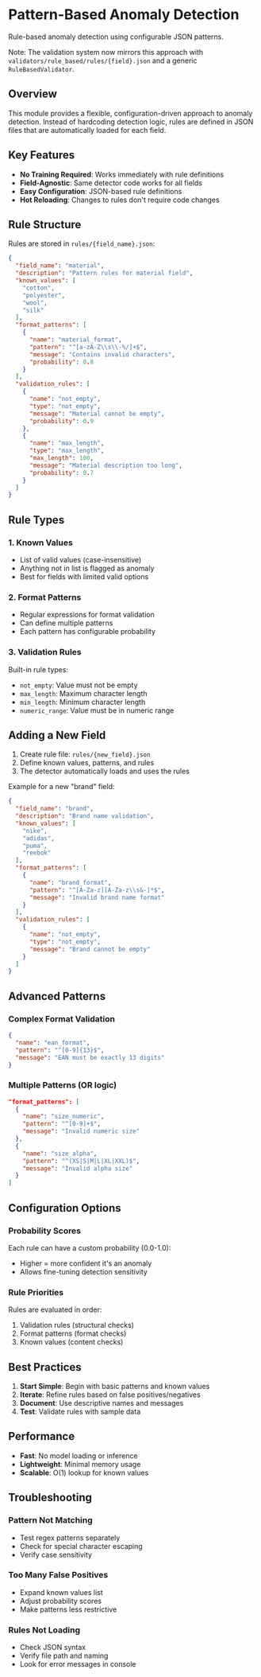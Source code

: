 # Pattern-Based Anomaly Detection

Rule-based anomaly detection using configurable JSON patterns.

Note: The validation system now mirrors this approach with `validators/rule_based/rules/{field}.json` and a generic `RuleBasedValidator`.

## Overview

This module provides a flexible, configuration-driven approach to anomaly detection. Instead of hardcoding detection logic, rules are defined in JSON files that are automatically loaded for each field.

## Key Features

- **No Training Required**: Works immediately with rule definitions
- **Field-Agnostic**: Same detector code works for all fields
- **Easy Configuration**: JSON-based rule definitions
- **Hot Reloading**: Changes to rules don't require code changes

## Rule Structure

Rules are stored in `rules/{field_name}.json`:

```json
{
  "field_name": "material",
  "description": "Pattern rules for material field",
  "known_values": [
    "cotton",
    "polyester", 
    "wool",
    "silk"
  ],
  "format_patterns": [
    {
      "name": "material_format",
      "pattern": "^[a-zA-Z\\s\\-%/]+$",
      "message": "Contains invalid characters",
      "probability": 0.8
    }
  ],
  "validation_rules": [
    {
      "name": "not_empty",
      "type": "not_empty",
      "message": "Material cannot be empty",
      "probability": 0.9
    },
    {
      "name": "max_length",
      "type": "max_length",
      "max_length": 100,
      "message": "Material description too long",
      "probability": 0.7
    }
  ]
}
```

## Rule Types

### 1. Known Values
- List of valid values (case-insensitive)
- Anything not in list is flagged as anomaly
- Best for fields with limited valid options

### 2. Format Patterns
- Regular expressions for format validation
- Can define multiple patterns
- Each pattern has configurable probability

### 3. Validation Rules
Built-in rule types:
- `not_empty`: Value must not be empty
- `max_length`: Maximum character length
- `min_length`: Minimum character length
- `numeric_range`: Value must be in numeric range

## Adding a New Field

1. Create rule file: `rules/{new_field}.json`
2. Define known values, patterns, and rules
3. The detector automatically loads and uses the rules

Example for a new "brand" field:
```json
{
  "field_name": "brand",
  "description": "Brand name validation",
  "known_values": [
    "nike",
    "adidas",
    "puma",
    "reebok"
  ],
  "format_patterns": [
    {
      "name": "brand_format",
      "pattern": "^[A-Za-z][A-Za-z\\s&-]*$",
      "message": "Invalid brand name format"
    }
  ],
  "validation_rules": [
    {
      "name": "not_empty",
      "type": "not_empty",
      "message": "Brand cannot be empty"
    }
  ]
}
```

## Advanced Patterns

### Complex Format Validation
```json
{
  "name": "ean_format",
  "pattern": "^[0-9]{13}$",
  "message": "EAN must be exactly 13 digits"
}
```

### Multiple Patterns (OR logic)
```json
"format_patterns": [
  {
    "name": "size_numeric",
    "pattern": "^[0-9]+$",
    "message": "Invalid numeric size"
  },
  {
    "name": "size_alpha",
    "pattern": "^(XS|S|M|L|XL|XXL)$",
    "message": "Invalid alpha size"
  }
]
```

## Configuration Options

### Probability Scores
Each rule can have a custom probability (0.0-1.0):
- Higher = more confident it's an anomaly
- Allows fine-tuning detection sensitivity

### Rule Priorities
Rules are evaluated in order:
1. Validation rules (structural checks)
2. Format patterns (format checks)
3. Known values (content checks)

## Best Practices

1. **Start Simple**: Begin with basic patterns and known values
2. **Iterate**: Refine rules based on false positives/negatives
3. **Document**: Use descriptive names and messages
4. **Test**: Validate rules with sample data

## Performance

- **Fast**: No model loading or inference
- **Lightweight**: Minimal memory usage
- **Scalable**: O(1) lookup for known values

## Troubleshooting

### Pattern Not Matching
- Test regex patterns separately
- Check for special character escaping
- Verify case sensitivity

### Too Many False Positives
- Expand known values list
- Adjust probability scores
- Make patterns less restrictive

### Rules Not Loading
- Check JSON syntax
- Verify file path and naming
- Look for error messages in console